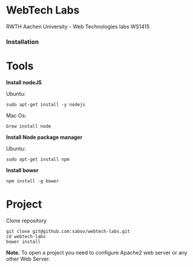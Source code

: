 WebTech Labs
============

RWTH Aachen University - Web Technologies labs WS1415

### Installation

# Tools

**Install nodeJS**

Ubuntu:

    sudo apt-get install -y nodejs

Mac Os:

    brew install node

**Install Node package manager**

Ubuntu:

    sudo apt-get install npm

**Install bower**

    npm install -g bower

# Project

Clone repository

    git clone git@github.com:sabov/webtech-labs.git
    cd webtech-labs
    bower install

**Note.** To open a project you need to configure Apache2 web server or any other Web Server.
